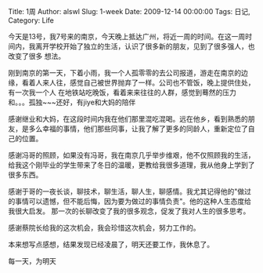 Title: 1周
Author: alswl
Slug: 1-week
Date: 2009-12-14 00:00:00
Tags: 日记, 
Category: Life

今天是13号，我7号来的南京，今天晚上抵达广州，将近一周的时间。在这一周时间内，我离开学校开始了独立的生活，认识了很多新的朋友，见到了很多强人，也改变了很多
想法。

刚到南京的第一天，下着小雨，我一个人孤零零的去公司报道，游走在南京的边缘，看着人来人往，感觉自己被世界抛弃了一样。公司也不管饭，晚上提供住处，有一次我一个人
在地铁站吃晚饭，看着来来往往的人群，感觉到蓦然的压力和。。。孤独~~~还好，有jiye和大妈的陪伴

感谢继业和大妈，在这段时间内我在他们那里混吃混喝。远在他乡，看到熟悉的朋友，是多么幸福的事情，他们那些同事，让我了解了更多的同龄人，重新定位了自己的位置。

感谢冯哥的照顾，如果没有冯哥，我在南京几乎举步维艰，他不仅照顾我的生活，给我这个刚毕业的学生带来了冬日的温暖，更教给我很多道理，我从他身上学到了很多东西。

感谢于哥的一夜长谈，聊技术，聊生活，聊人生，聊感情。我尤其记得他的"做过的事情可以遗憾，但不能后悔，因为要为做过的事情负责"。他的这种人生态度给我很大启发。
那一次的长聊改变了我的很多观念，促发了我对人生的很多思考。

感谢蔡院长给我的这次机会，我会珍惜这次机会，努力工作的。

本来想写点感想，结果发现已经凌晨了，明天还要工作，我休息了。

每一天，为明天

